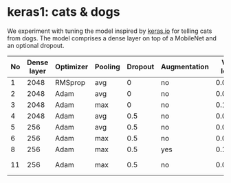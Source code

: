 # keras1: cats & dogs

We experiment with tuning the model inspired by
[keras.io](https://keras.io/applications/#fine-tune-inceptionv3-on-a-new-set-of-classes)
for telling cats from dogs.  The model comprises a dense layer on top of a
MobileNet and an optional dropout.

|  No | Dense layer | Optimizer | Pooling | Dropout | Augmentation | Val. loss | Val. accuracy | Comment |
| --- | ----------- | --------- | ------- | ------- | ------------ | --------- | ------------- | ------- |
|   1 |        2048 |   RMSprop |     avg |       0 |           no | 0.0650    | 0.9738        | |
|   2 |        2048 |      Adam |     avg |       0 |           no | 0.0702    | 0.9738        | |
|   3 |        2048 |      Adam |     max |       0 |           no | 0.1200    | 0.9463        | |
|   4 |        2048 |      Adam |     avg |     0.5 |           no | 0.0593    | 0.9762        | |
|   5 |         256 |      Adam |     avg |     0.5 |           no | 0.0617    | 0.9788        | |
|   6 |         256 |      Adam |     max |     0.5 |           no | 0.0602    | 0.9825        | |
|   8 |         256 |      Adam |     max |     0.5 |          yes | 0.1053    | 0.9625        | |
|  11 |         256 |      Adam |     max |     0.5 |           no | 0.0653    | 0.9738        | Increasing resolution |
